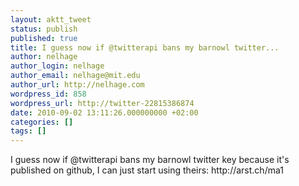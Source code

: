 ```yaml
---
layout: aktt_tweet
status: publish
published: true
title: I guess now if @twitterapi bans my barnowl twitter...
author: nelhage
author_login: nelhage
author_email: nelhage@mit.edu
author_url: http://nelhage.com
wordpress_id: 858
wordpress_url: http://twitter-22815386874
date: 2010-09-02 13:11:26.000000000 +02:00
categories: []
tags: []
---
```

I guess now if @twitterapi bans my barnowl twitter key because it's published on github, I can just start using theirs: http:&#47;&#47;arst.ch&#47;ma1
